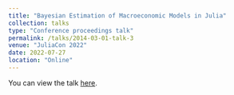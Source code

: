 ```yaml
---
title: "Bayesian Estimation of Macroeconomic Models in Julia"
collection: talks
type: "Conference proceedings talk"
permalink: /talks/2014-03-01-talk-3
venue: "JuliaCon 2022"
date: 2022-07-27
location: "Online"
---
```


You can view the talk [here](https://www.youtube.com/watch?v=YYn4fBj4Ltw).